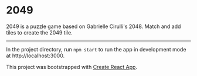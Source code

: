 # 2049

2049 is a puzzle game based on Gabrielle Cirulli's 2048. Match and add tiles to create the 2049 tile.

***

In the project directory, run `npm start` to run the app in development mode at http://localhost:3000.

This project was bootstrapped with [Create React App](https://github.com/facebook/create-react-app).
